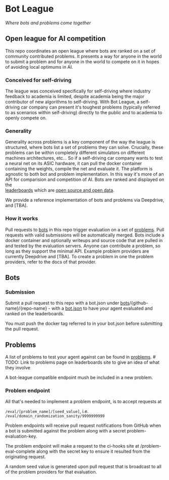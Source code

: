 # Bot League
_Where bots and problems come together_
## Open league for AI competition

This repo coordinates an open league where bots are ranked on a set of community 
contributed problems. It presents a way for anyone in the world to submit
a problem and for anyone in the world to compete on it in hopes of avoiding
local optimums in AI. 

### Conceived for self-driving
The league was conceived specifically for self-driving where industry feedback to academia is limited, despite academia being the major contributor of new algorithms to self-driving.
With Bot League, a self-driving car company can present it's toughest problems (typically
referred to as scenarios within self-driving) directly to the public and 
to academia to openly compete on. 

### Generality
Generality across problems is a key component of the way the league is structured, 
where bots list a set of problems they can solve. Crucially, these problems
can be within completely different simulators on different machines architectures, etc... 
So if  a self-driving car company wants to test a neural net on its ASIC hardware,
it can pull the docker container containing the weights, compile the net
and evaluate it. The platform is agnostic to both bot and problem implementation.
In this way it's more of an API for comparision and competition of AI.
Bots are ranked and displayed on the  
[leaderboards](https://botleague.io) which are [open source and open data](https://github.com/voyage/leaderboard-generator/data).

We provide a reference implementation of bots and problems via Deepdrive, and [TBA].
 
### How it works

Pull requests to [bots](bots) in this repo trigger evaluation on a set of [problems](problems). Pull requests with valid submissions will be automatically merged. Bots include a docker container and optionally writeups and source code that are pulled in and tested by the evaluation servers. Anyone can contribute a problem, so long as they support the minimal API. Example problem providers are currently Deepdrive and [TBA]. To create a problem in one the problem providers, refer to the docs of that provider.



## Bots

### Submission

Submit a pull request to this repo with a bot.json under [bots](bots)/{github-name}/{repo-name} - with a [bot.json](crizcraig/forward-bot/bot.json) to have your agent 
evaluated and ranked on the leaderboards.
 
You must push the docker tag referred to in your bot.json before submitting the pull request.
 

## Problems

A list of problems to test your agent against can be found
in [problems](problems).  # TODO: Link to problems page on leaderboards site to give an idea of what they involve

A bot-league compatible endpoint mush be included in a new problem.

### Problem endpoint

All that's needed to implement a problem endpoint, is to accept requests at 

`/eval/[problem_name]/[seed_value]`, i.e. `/eval/domain_randomization_sanity/9999999999`

Problem endpoints will receive pull request notifications from GitHub when a bot is submitted against the problem along with a secret problem-evaluation-key.

The problem endpoint will make a request to the ci-hooks site at /problem-eval-complete along with the secret key to ensure it resulted from the originating request.

A random seed value is generated upon pull request that is broadcast to all
of the problem providers for that evaluation.
